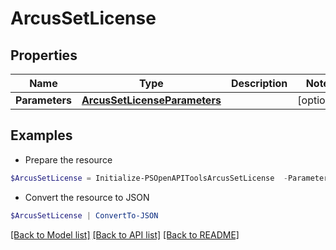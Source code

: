 # ArcusSetLicense
## Properties

Name | Type | Description | Notes
------------ | ------------- | ------------- | -------------
**Parameters** | [**ArcusSetLicenseParameters**](ArcusSetLicenseParameters.md) |  | [optional] 

## Examples

- Prepare the resource
```powershell
$ArcusSetLicense = Initialize-PSOpenAPIToolsArcusSetLicense  -Parameters null
```

- Convert the resource to JSON
```powershell
$ArcusSetLicense | ConvertTo-JSON
```

[[Back to Model list]](../README.md#documentation-for-models) [[Back to API list]](../README.md#documentation-for-api-endpoints) [[Back to README]](../README.md)

